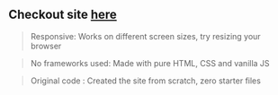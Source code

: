 ## Checkout site [here](https://okay-head.github.io/Responsive-DezyIt-clone/)

> Responsive: Works on different screen sizes, try resizing your browser

> No frameworks used: Made with pure HTML, CSS and vanilla JS

> Original code : Created the site from scratch, zero starter files 

